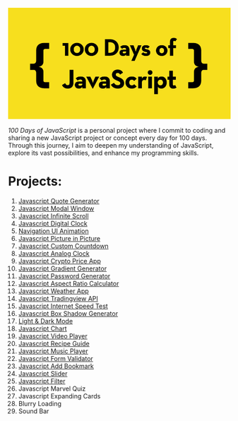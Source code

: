![100 Days of Javascript](100-days-of-javascript.png)

_100 Days of JavaScript_ is a personal project where I commit to coding and sharing a new JavaScript project or concept every day for 100 days. Through this journey, I aim to deepen my understanding of JavaScript, explore its vast possibilities, and enhance my programming skills.

# Projects:

1. [Javascript Quote Generator](https://alin-trinca.github.io/100-Days-of-Javascript/001%20Javascript%20Quote%20Generator/dist/index.html)
2. [Javascript Modal Window](https://alin-trinca.github.io/100-Days-of-Javascript/002%20Javascript%20Modal%20Window/dist/index.html)
3. [Javascript Infinite Scroll](https://alin-trinca.github.io/100-Days-of-Javascript/003%20Javascript%20Infinite%20Scroll/dist/index.html)
4. [Javascript Digital Clock](https://alin-trinca.github.io/100-Days-of-Javascript/004%20Javascript%20Digital%20Clock/dist/index.html)
5. [Navigation UI Animation](https://alin-trinca.github.io/100-Days-of-Javascript/005%20Navigation%20UI%20Animation/dist/index.html)
6. [Javascript Picture in Picture](https://alin-trinca.github.io/100-Days-of-Javascript/006%20Javascript%20Picture%20in%20Picture/dist/index.html)
7. [Javascript Custom Countdown](https://alin-trinca.github.io/100-Days-of-Javascript/007%20Javascript%20Custom%20Countdown/dist/index.html)
8. [Javascript Analog Clock](https://alin-trinca.github.io/100-Days-of-Javascript/008%20Javascript%20Analog%20Clock/dist/index.html)
9. [Javascript Crypto Price App](https://alin-trinca.github.io/100-Days-of-Javascript/009%20Javascript%20Crypto%20Price%20App/dist/index.html)
10. [Javascript Gradient Generator](https://alin-trinca.github.io/100-Days-of-Javascript/010%20Javascript%20Gradient%20Generator/dist/index.html)
11. [Javascript Password Generator](https://alin-trinca.github.io/100-Days-of-Javascript/011%20Javascript%20Password%20Generator/dist/index.html)
12. [Javascript Aspect Ratio Calculator](https://alin-trinca.github.io/100-Days-of-Javascript/012%20Javascript%20Aspect%20Ratio%20Calculator/dist/index.html)
13. [Javascript Weather App](https://alin-trinca.github.io/100-Days-of-Javascript/013%20Javascript%20Weather%20App/dist/index.html)
14. [Javascript Tradingview API](https://alin-trinca.github.io/100-Days-of-Javascript/014%20Javascript%20Tradingview%20API/dist/index.html)
15. [Javascript Internet Speed Test](https://alin-trinca.github.io/100-Days-of-Javascript/015%20Javascript%20Internet%20Speed%20Test/dist/index.html)
16. [Javascript Box Shadow Generator](https://alin-trinca.github.io/100-Days-of-Javascript/016%20Javascript%20Box%20Shadow%20Generator/dist/index.html)
17. [Light & Dark Mode](https://alin-trinca.github.io/100-Days-of-Javascript/017%20Light%20&%20Dark%20Mode/dist/index.html)
18. [Javascript Chart](https://alin-trinca.github.io/100-Days-of-Javascript/018%20Javascript%20Chart/dist/index.html)
19. [Javascript Video Player](https://alin-trinca.github.io/100-Days-of-Javascript/019%20Javascript%20Video%20Player/dist/index.html)
20. [Javascript Recipe Guide](https://alin-trinca.github.io/100-Days-of-Javascript/020%20Javascript%20Recipe%20Guide/dist/index.html)
21. [Javascript Music Player](https://alin-trinca.github.io/100-Days-of-Javascript/021%20Javascript%20Music%20Player/dist/index.html)
22. [Javascript Form Validator](https://alin-trinca.github.io/100-Days-of-Javascript/022%20Javascript%20Form%20Validator/dist/index.html)
23. [Javascript Add Bookmark](https://alin-trinca.github.io/100-Days-of-Javascript/023%20Javascript%20Add%20Bookmark/dist/index.html)
24. [Javascript Slider](https://alin-trinca.github.io/100-Days-of-Javascript/024%20Javascript%20Slider/dist/index.html)
25. [Javascript Filter](https://alin-trinca.github.io/100-Days-of-Javascript/025%20Javascript%20Filter/dist/index.html)
26. Javascript Marvel Quiz
27. Javascript Expanding Cards 
28. Blurry Loading 
29. Sound Bar
